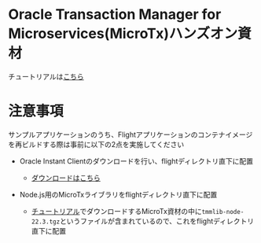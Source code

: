 # Oracle Transaction Manager for Microservices(MicroTx)ハンズオン資材

チュートリアルは[こちら](https://oracle-japan.github.io/ocitutorials/cloud-native/microtx-for-beginners/)

# 注意事項

サンプルアプリケーションのうち、Flightアプリケーションのコンテナイメージを再ビルドする際は事前に以下の2点を実施してください

* Oracle Instant Clientのダウンロードを行い、flightディレクトリ直下に配置
  * [ダウンロードはこちら](https://download.oracle.com/otn_software/linux/instantclient/instantclient-basic-linuxx64.zip)

* Node.js用のMicroTxライブラリをflightディレクトリ直下に配置
  * [チュートリアル](https://oracle-japan.github.io/ocitutorials/cloud-native/microtx-for-beginners/)でダウンロードするMicroTx資材の中に`tmmlib-node-22.3.tgz`というファイルが含まれているので、これをflightディレクトリ直下に配置
